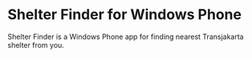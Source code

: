 # Shelter Finder for Windows Phone

Shelter Finder is a Windows Phone app for finding nearest Transjakarta shelter from you. 
